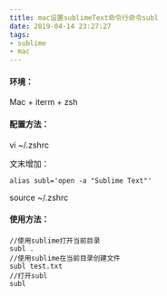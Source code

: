 ```yaml
---
title: mac设置sublimeText命令行命令subl
date: 2019-04-14 23:27:27
tags:
- sublime 
- mac
---
```


#### 环境：

Mac + iterm + zsh

#### 配置方法：

vi ~/.zshrc

文末增加：

```
alias subl='open -a "Sublime Text"'
```

source ~/.zshrc

#### 使用方法：

```
//使用sublime打开当前目录
subl .
//使用sublime在当前目录创建文件
subl test.txt
//打开subl
subl
```

